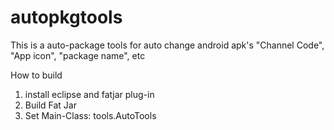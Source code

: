 autopkgtools
============

This is a auto-package tools for auto change android apk's  "Channel Code", "App icon", "package name", etc

How to build
1. install eclipse and fatjar plug-in
2. Build Fat Jar
3. Set Main-Class: tools.AutoTools
